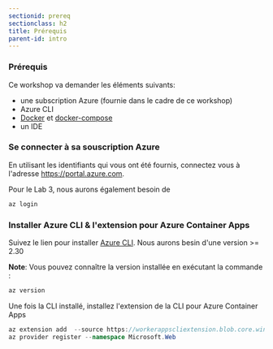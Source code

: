 ```yaml
---
sectionid: prereq
sectionclass: h2
title: Prérequis
parent-id: intro
---
```



### Prérequis

Ce workshop va demander les éléments suivants: 

- une subscription Azure (fournie dans le cadre de ce workshop)
- Azure CLI
- [Docker](https://www.docker.com/) et [docker-compose](https://docs.docker.com/compose/install/)
- un IDE

### Se connecter à sa souscription Azure 

En utilisant les identifiants qui vous ont été fournis, connectez vous à l'adresse <https://portal.azure.com>.

Pour le Lab 3, nous aurons également besoin de 

``` bash
az login
```

### Installer Azure CLI & l'extension pour Azure Container Apps

Suivez le lien pour installer [Azure CLI](https://docs.microsoft.com/en-us/cli/azure/install-azure-cli). Nous aurons besin d'une version >= 2.30

**Note**: Vous pouvez connaître la version installée en exécutant la commande :
```csharp
az version
```

Une fois la CLI installé, installez l'extension de la CLI pour Azure Container Apps

``` csharp
az extension add  --source https://workerappscliextension.blob.core.windows.net/azure-cli-extension/containerapp-0.2.0-py2.py3-none-any.whl 
az provider register --namespace Microsoft.Web
```